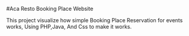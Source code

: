 #Aca Resto Booking Place Website


This project visualize how simple Booking Place Reservation for events works, Using PHP,Java, And Css to make it works.
